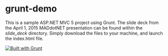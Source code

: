 # grunt-demo
This is a sample ASP.NET MVC 5 project using Grunt. The slide deck from the April 1, 2015 MADdotNET presentation can be found within the *slide_deck* directory. Simply download the files to your machine, and launch the index.html file.

[![Built with Grunt](https://cdn.gruntjs.com/builtwith.png)](http://gruntjs.com/)
